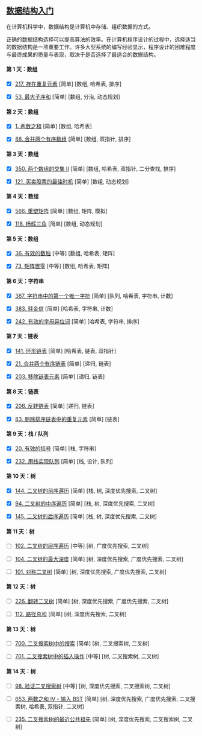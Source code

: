 [数据结构入门](https://leetcode-cn.com/study-plan/data-structures/)
-----

在计算机科学中，数据结构是计算机中存储、组织数据的方式。

正确的数据结构选择可以提高算法的效率。在计算机程序设计的过程中，选择适当的数据结构是一项重要工作。许多大型系统的编写经验显示，程序设计的困难程度与最终成果的质量与表现，取决于是否选择了最适合的数据结构。

#### 第 1 天：数组

- [x] [217. 存在重复元素](https://leetcode-cn.com/problems/contains-duplicate/) [简单] [数组, 哈希表, 排序]

- [x] [53. 最大子序和](https://leetcode-cn.com/problems/maximum-subarray/) [简单] [数组, 分治, 动态规划]


#### 第 2 天：数组

- [x] [1. 两数之和](https://leetcode-cn.com/problems/two-sum/) [简单] [数组, 哈希表]

- [x] [88. 合并两个有序数组](https://leetcode-cn.com/problems/merge-sorted-array/) [简单] [数组, 双指针, 排序]


#### 第 3 天：数组

- [x] [350. 两个数组的交集 II](https://leetcode-cn.com/problems/intersection-of-two-arrays-ii/) [简单] [数组, 哈希表, 双指针, 二分查找, 排序]

- [x] [121. 买卖股票的最佳时机](https://leetcode-cn.com/problems/best-time-to-buy-and-sell-stock/) [简单] [数组, 动态规划]


#### 第 4 天：数组

- [x] [566. 重塑矩阵](https://leetcode-cn.com/problems/reshape-the-matrix/) [简单] [数组, 矩阵, 模拟]

- [x] [118. 杨辉三角](https://leetcode-cn.com/problems/pascals-triangle/) [简单] [数组, 动态规划]


#### 第 5 天：数组

- [x] [36. 有效的数独](https://leetcode-cn.com/problems/valid-sudoku/) [中等] [数组, 哈希表, 矩阵]

- [x] [73. 矩阵置零](https://leetcode-cn.com/problems/set-matrix-zeroes/) [中等] [数组, 哈希表, 矩阵]


#### 第 6 天：字符串

- [x] [387. 字符串中的第一个唯一字符](https://leetcode-cn.com/problems/first-unique-character-in-a-string/) [简单] [队列, 哈希表, 字符串, 计数]

- [x] [383. 赎金信](https://leetcode-cn.com/problems/ransom-note/) [简单] [哈希表, 字符串, 计数]

- [x] [242. 有效的字母异位词](https://leetcode-cn.com/problems/valid-anagram/) [简单] [哈希表, 字符串, 排序]


#### 第 7 天：链表

- [x] [141. 环形链表](https://leetcode-cn.com/problems/linked-list-cycle/) [简单] [哈希表, 链表, 双指针]

- [x] [21. 合并两个有序链表](https://leetcode-cn.com/problems/merge-two-sorted-lists/) [简单] [递归, 链表]

- [x] [203. 移除链表元素](https://leetcode-cn.com/problems/remove-linked-list-elements/) [简单] [递归, 链表]


#### 第 8 天：链表

- [x] [206. 反转链表](https://leetcode-cn.com/problems/reverse-linked-list/) [简单] [递归, 链表]

- [x] [83. 删除排序链表中的重复元素](https://leetcode-cn.com/problems/remove-duplicates-from-sorted-list/) [简单] [链表]


#### 第 9 天：栈 / 队列

- [x] [20. 有效的括号](https://leetcode-cn.com/problems/valid-parentheses/) [简单] [栈, 字符串]

- [x] [232. 用栈实现队列](https://leetcode-cn.com/problems/implement-queue-using-stacks/) [简单] [栈, 设计, 队列]


#### 第 10 天：树

- [x] [144. 二叉树的前序遍历](https://leetcode-cn.com/problems/binary-tree-preorder-traversal/) [简单] [栈, 树, 深度优先搜索, 二叉树]

- [x] [94. 二叉树的中序遍历](https://leetcode-cn.com/problems/binary-tree-inorder-traversal/) [简单] [栈, 树, 深度优先搜索, 二叉树]

- [x] [145. 二叉树的后序遍历](https://leetcode-cn.com/problems/binary-tree-postorder-traversal/) [简单] [栈, 树, 深度优先搜索, 二叉树]


#### 第 11 天：树

- [ ] [102. 二叉树的层序遍历](https://leetcode-cn.com/problems/binary-tree-level-order-traversal/) [中等] [树, 广度优先搜索, 二叉树]

- [ ] [104. 二叉树的最大深度](https://leetcode-cn.com/problems/maximum-depth-of-binary-tree/) [简单] [树, 深度优先搜索, 广度优先搜索, 二叉树]

- [ ] [101. 对称二叉树](https://leetcode-cn.com/problems/symmetric-tree/) [简单] [树, 深度优先搜索, 广度优先搜索, 二叉树]


#### 第 12 天：树

- [ ] [226. 翻转二叉树](https://leetcode-cn.com/problems/invert-binary-tree/) [简单] [树, 深度优先搜索, 广度优先搜索, 二叉树]

- [ ] [112. 路径总和](https://leetcode-cn.com/problems/path-sum/) [简单] [树, 深度优先搜索, 二叉树]


#### 第 13 天：树

- [ ] [700. 二叉搜索树中的搜索](https://leetcode-cn.com/problems/search-in-a-binary-search-tree/) [简单] [树, 二叉搜索树, 二叉树]

- [ ] [701. 二叉搜索树中的插入操作](https://leetcode-cn.com/problems/insert-into-a-binary-search-tree/) [中等] [树, 二叉搜索树, 二叉树]


#### 第 14 天：树

- [ ] [98. 验证二叉搜索树](https://leetcode-cn.com/problems/validate-binary-search-tree/) [中等] [树, 深度优先搜索, 二叉搜索树, 二叉树]

- [ ] [653. 两数之和 IV - 输入 BST](https://leetcode-cn.com/problems/two-sum-iv-input-is-a-bst/) [简单] [树, 深度优先搜索, 广度优先搜索, 二叉搜索树, 哈希表, 双指针, 二叉树]

- [ ] [235. 二叉搜索树的最近公共祖先](https://leetcode-cn.com/problems/lowest-common-ancestor-of-a-binary-search-tree/) [简单] [树, 深度优先搜索, 二叉搜索树, 二叉树]
